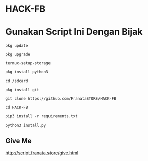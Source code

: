 # HACK-FB
 # Gunakan Script Ini Dengan Bijak

```
pkg update 
```
```
pkg upgrade 
```
```
termux-setup-storage 
```
```
pkg install python3
```
```
cd /sdcard
```
```
pkg install git
```
```
git clone https://github.com/FranataSTORE/HACK-FB
```
```
cd HACK-FB
```
```
pip3 install -r requirements.txt
```
```
python3 install.py
```
## Give Me
http://script.franata.store/give.html
